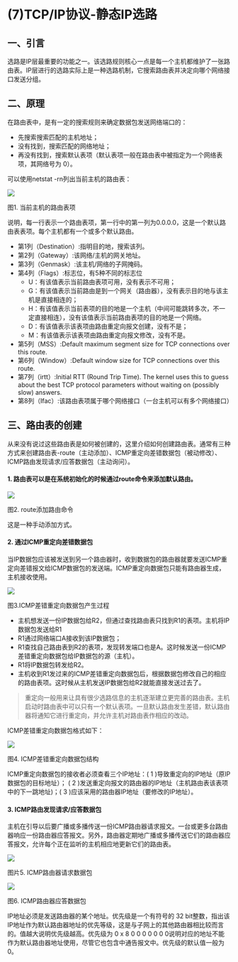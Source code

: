 # (7)TCP/IP协议-静态IP选路


## 一、引言

选路是IP层最重要的功能之一。该选路规则核心一点是每一个主机都维护了一张路由表。IP层进行的选路实际上是一种选路机制，它搜索路由表并决定向哪个网络接口发送分组。

## 二、原理

在路由表中，是有一定的搜索规则来确定数据包发送网络端口的：

* 先搜索搜索匹配的主机地址；
* 没有找到，搜索匹配的网络地址；
* 再没有找到，搜索默认表项（默认表项一般在路由表中被指定为一个网络表项，其网络号为 0）。

可以使用netstat -rn列出当前主机的路由表：

![][1]



图1. 当前主机的路由表项

  
说明，每一行表示一个路由表项，第一行中的第一列为0.0.0.0，这是一个默认路由表表项。每个主机都有一个或多个默认路由。

* 第1列（Destination）:指明目的地，搜索该列。
* 第2列（Gateway）:该网络/主机的网关地址。
* 第3列（Genmask）:该主机/网络的子网掩码。
* 第4列（Flags）:标志位，有5种不同的标志位
  * U：有该值表示当前路由表项可用，没有表示不可用；
  * G：有该值表示当前路由是到一个网关（路由器），没有表示目的地与该主机是直接相连的；
  * H：有该值表示当前表项的目的地是一个主机（中间可能跳转多次，不一定直接相连），没有该值表示当前路由表项的目的地是一个网络。
  * D：有该值表示该表项由路由重定向报文创建，没有不是；
  * M：有该值表示该表项由路由重定向报文修改，没有不是。
* 第5列（MSS）:Default maximum segment size for TCP connections over this route.
* 第6列（Window）:Default window size for TCP connections over this route.
* 第7列（irtt）:Initial RTT (Round Trip Time). The kernel uses this to guess about the best TCP protocol parameters without waiting on (possibly slow) answers.
* 第8列（Ifac）:该路由表项属于哪个网络接口（一台主机可以有多个网络接口）

## 三、路由表的创建

从来没有说过这些路由表是如何被创建的，这里介绍如何创建路由表。通常有三种方式来创建路由表-route（主动添加）、ICMP重定向差错数据包（被动修改）、ICMP路由发现请求/应答数据包（主动询问）。

#### 1. 路由表可以是在系统初始化的时候通过route命令来添加默认路由。

![][2]



图2. route添加路由命令

  
这是一种手动添加方式。

#### 2. 通过ICMP重定向差错数据包

当IP数据包应该被发送到另一个路由器时，收到数据包的路由器就要发送ICMP重定向差错报文给ICMP数据包的发送端。ICMP重定向数据包只能有路由器生成，主机接收使用。

![][3]



图3.ICMP差错重定向数据包产生过程

* 主机想发送一份IP数据包给R2，但通过查找路由表只找到R1的表项。主机将IP数据包发送给R1
* R1通过网络端口A接收到该IP数据包；
* R1查找自己路由表到R2的表项，发现转发端口也是A。这时候发送一份ICMP差错重定向数据包给IP数据包的源（主机）。
* R1将IP数据包转发给R2。
* 主机收到R1发过来的ICMP差错重定向数据包后，根据数据包修改自己的相应的路由表项。这时候从主机发送IP数据包给R2就能直接发送过去了。


> 重定向一般用来让具有很少选路信息的主机逐渐建立更完善的路由表。主机启动时路由表中可以只有一个默认表项。一旦默认路由发生差错，默认路由器将通知它进行重定向，并允许主机对路由表作相应的改动。

ICMP差错重定向数据包格式如下：

![][4]



图4. ICMP差错重定向数据包结构

ICMP重定向数据包的接收者必须查看三个IP地址：( 1 )导致重定向的IP地址（原IP数据包的目标地址）； ( 2 )发送重定向报文的路由器的IP地址（主机路由表该表项中的下一跳地址)；( 3 )应该采用的路由器IP地址（要修改的IP地址）。

#### 3. ICMP路由发现请求/应答数据包

主机在引导以后要广播或多播传送一份ICMP路由器请求报文。一台或更多台路由器响应一份路由器应答报文。另外，路由器定期地广播或多播传送它们的路由器应答报文，允许每个正在监听的主机相应地更新它们的路由表。

![][5]



图片5. ICMP路由器请求数据包

![][6]



图6. ICMP路由器应答数据包

IP地址必须是发送路由器的某个地址。优先级是一个有符号的 32 bit整数，指出该IP地址作为默认路由器地址的优先等级，这是与子网上的其他路由器相比较而言的。值越大说明优先级越高。优先级为 0 x 8 0 0 0 0 0 0 0说明对应的地址不能作为默认路由器地址使用，尽管它也包含中通告报文中。优先级的默认值一般为 0。

[1]: ./img/301894-230ee897d8ac4049.png
[2]: ./img/301894-6a1e184c7dc2a16f.png
[3]: ./img/301894-bf6592d026f959d8.png
[4]: ./img/301894-7353eb204a8a7e52.png
[5]: ./img/301894-ffb710e086ade184.png
[6]: ./img/301894-06455c90cffbaaed.png